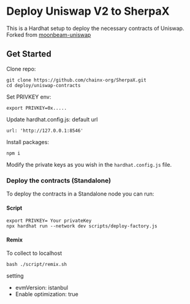 # Deploy Uniswap V2 to SherpaX

This is a Hardhat setup to deploy the necessary contracts of Uniswap.
Forked from [moonbeam-uniswap](https://github.com/PureStake/moonbeam-uniswap)

## Get Started

Clone repo:

```
git clone https://github.com/chainx-org/SherpaX.git
cd deploy/uniswap-contracts
```

Set PRIVKEY env:
```
export PRIVKEY=0x.....
```

Update hardhat.config.js:
default url
```
url: 'http://127.0.0.1:8546'
```


Install packages:

```
npm i
```

Modify the private keys as you wish in the `hardhat.config.js` file.

### Deploy the contracts (Standalone)

To deploy the contracts in a Standalone node you can run:

#### Script

```
export PRIVKEY= Your privateKey
npx hardhat run --network dev scripts/deploy-factory.js 
```

#### Remix

To collect to localhost

```
bash ./script/remix.sh 
```

setting
* evmVersion: istanbul
* Enable optimization: true

